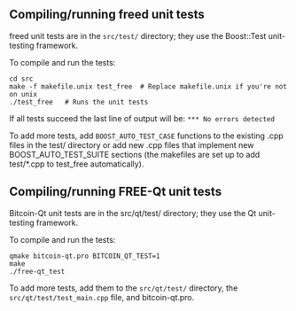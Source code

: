 Compiling/running freed unit tests
------------------------------------

freed unit tests are in the `src/test/` directory; they
use the Boost::Test unit-testing framework.

To compile and run the tests:

	cd src
	make -f makefile.unix test_free  # Replace makefile.unix if you're not on unix
	./test_free   # Runs the unit tests

If all tests succeed the last line of output will be:
`*** No errors detected`

To add more tests, add `BOOST_AUTO_TEST_CASE` functions to the existing
.cpp files in the test/ directory or add new .cpp files that
implement new BOOST_AUTO_TEST_SUITE sections (the makefiles are
set up to add test/*.cpp to test_free automatically).


Compiling/running FREE-Qt unit tests
---------------------------------------

Bitcoin-Qt unit tests are in the src/qt/test/ directory; they
use the Qt unit-testing framework.

To compile and run the tests:

	qmake bitcoin-qt.pro BITCOIN_QT_TEST=1
	make
	./free-qt_test

To add more tests, add them to the `src/qt/test/` directory,
the `src/qt/test/test_main.cpp` file, and bitcoin-qt.pro.
